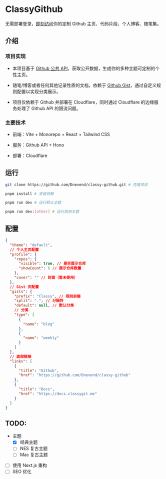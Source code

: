 # ClassyGithub

无需部署登录，[即刻访问](https://classygit.me/)你的定制 Github 主页、代码片段、个人博客、随笔集。

## 介绍

### 项目实现

- 本项目基于 [Github 公共 API](https://docs.github.com/en/rest)，获取公开数据，生成你的多种主题可定制的个性主页。

- 随笔/博客或者任何其他记录性质的文档，依赖于 [Github Gist](https://gist.github.com/)，通过自定义规则配置以实现分类展示。

- 项目仅依赖于 Github 并部署在 Cloudflare，同时通过 Cloudflare 的边缘服务处理了 Github API 的限流问题。

### 主要技术

- 前端：Vite + Monorepo + React + Tailwind CSS

- 服务：Github API + Hono

- 部署：Cloudflare

## 运行

```bash
git clone https://github.com/Dnevend/classy-github.git # 克隆项目

pnpm install # 安装依赖

pnpm run dev # 运行默认主题

pnpm run dev:[other] # 运行其他主题
```

## 配置

```json classygit.config.json
{
  "theme": "default",
  // 个人主页配置
  "profile": {
    "repos": {
      "visible": true, // 是否展示仓库
      "showCount": 6 // 展示仓库数量
    },
    "cover": "" // 封面（暂未使用）
  },
  // Gist 页配置
  "gists": {
    "prefix": "Classy", // 规则前缀
    "split": ".", // 分隔符
    "default": null, // 默认分类
    // 分类
    "type": [
      {
        "name": "blog"
      },
      {
        "name": "weekly"
      }
    ]
  },
  // 底部链接
  "links": [
    {
      "title": "Github",
      "href": "https://github.com/Dnevend/classy-github"
    },
    {
      "title": "Docs",
      "href": "https://docs.classygit.me"
    }
  ]
}
```

## TODO:

- 主题
  - [x] 经典主题
  - [ ] NES 复古主题
  - [ ] Mac 复古主题
- [ ] 使用 Next.js 重构
- [ ] SEO 优化
